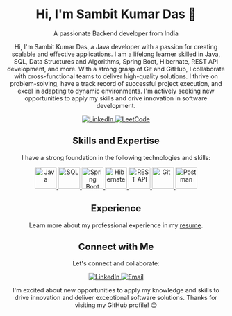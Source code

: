 <!-- Header Section -->

<h1 align="center">Hi, I'm Sambit Kumar Das 👋</h1>

<p align="center">A passionate Backend developer from India</p>

<!-- Introduction Section -->
<p align="center">
  Hi, I'm Sambit Kumar Das, a Java developer with a passion for creating scalable and effective applications. I am a lifelong learner skilled in Java, SQL, Data Structures and Algorithms, Spring Boot, Hibernate, REST API development, and more. With a strong grasp of Git and GitHub, I collaborate with cross-functional teams to deliver high-quality solutions. I thrive on problem-solving, have a track record of successful project execution, and excel in adapting to dynamic environments. I'm actively seeking new opportunities to apply my skills and drive innovation in software development.
</p>

<!-- Badges Section (Add relevant badges like LinkedIn, GitHub, etc.) -->
<p align="center">
  <a href="https://www.linkedin.com/in/sambit-kumar-das-61349021a/">
    <img alt="LinkedIn" src="https://img.shields.io/badge/LinkedIn-Sambit%20Kumar%20Das-blue?style=flat&logo=linkedin">
  </a>
  <a href="https://leetcode.com/dassambit16/">
    <img alt="LeetCode" src="https://img.shields.io/badge/LeetCode-dassambit16-brightgreen?style=flat">
  </a>
  <!-- Add more badges as needed -->
</p>

<!-- Skills Section -->
<h2 align="center">Skills and Expertise</h2>
<p align="center">
  I have a strong foundation in the following technologies and skills:
</p>
<p align="center">
  <a href="https://logos-world.net/wp-content/uploads/2022/07/Java-Logo.png">
    <img src="https://logos-world.net/wp-content/uploads/2022/07/Java-Logo.png" alt="Java" width="50">
  </a>
  <a href="https://upload.wikimedia.org/wikipedia/commons/8/87/Sql_data_base_with_logo.png">
    <img src="https://upload.wikimedia.org/wikipedia/commons/8/87/Sql_data_base_with_logo.png" alt="SQL" width="50">
  </a>
  <a href="https://spring.io/">
    <img src="https://spring.io/" alt="Spring Boot" width="50">
  </a>
  <a href="https://hibernate.org/">
    <img src="https://hibernate.org/images/hibernate-logo.svg" alt="Hibernate" width="50">
  </a>
  <a href="https://www.facebook.com/photo?fbid=183162744257244&set=pcb.679314096482573">
    <img src="https://www.facebook.com/photo?fbid=183162744257244&set=pcb.679314096482573" alt="REST API" width="50">
  </a>
  <a href="https://git-scm.com/">
    <img src="https://git-scm.com/images/logos/downloads/Git-Logo-2Color.png" alt="Git" width="50">
  </a>
  <a href="https://www.postman.com/">
    <img src="https://voyager.postman.com/logo/postman-logo-orange-stacked.svg" alt="Postman" width="50">
  </a>
</p>

<!-- Experience Section -->
<h2 align="center">Experience</h2>
<p align="center">
  Learn more about my professional experience in my <a href="https://docs.google.com/document/d/1JXR3bNWicabPeq5XFdSD5tI8YjhS4k42AC9uNYrXgfk/edit">resume</a>.
</p>

<!-- Contact Section -->
<h2 align="center">Connect with Me</h2>
<p align="center">
  Let's connect and collaborate:
</p>
<p align="center">
  <a href="https://www.linkedin.com/in/sambit-kumar-das-61349021a/">
    <img alt="LinkedIn" src="https://img.shields.io/badge/LinkedIn-Sambit%20Kumar%20Das-blue?style=flat&logo=linkedin">
  </a>
  <a href="mailto:dassambit16@gmail.com">
    <img alt="Email" src="https://img.shields.io/badge/Email-dassambit16%40gmail.com-red?style=flat">
  </a>
</p>

<!-- Footer Section -->
<p align="center">
  I'm excited about new opportunities to apply my knowledge and skills to drive innovation and deliver exceptional software solutions. Thanks for visiting my GitHub profile! 😊
</p>
